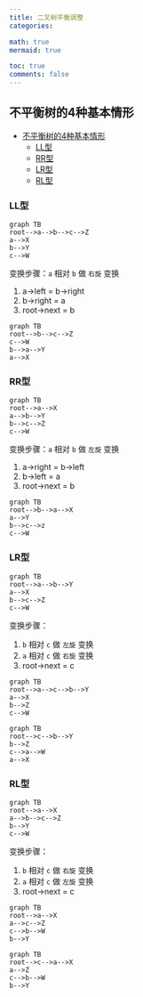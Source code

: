 ```yaml
---
title: 二叉树平衡调整
categories: 

math: true
mermaid: true

toc: true
comments: false
---
```



## 不平衡树的4种基本情形
- [不平衡树的4种基本情形](#不平衡树的4种基本情形)
  - [LL型](#ll型)
  - [RR型](#rr型)
  - [LR型](#lr型)
  - [RL型](#rl型)

### LL型

```mermaid
graph TB
root-->a-->b-->c-->Z
a-->X
b-->Y
c-->W
```

变换步骤：`a` 相对 `b` 做 `右旋` 变换

1. a->left = b->right
2. b->right = a
3. root->next = b

```mermaid 
graph TB
root-->b-->c-->Z
c-->W
b-->a-->Y
a-->X
```

### RR型

```mermaid
graph TB
root-->a-->X
a-->b-->Y
b-->c-->Z
c-->W
```

变换步骤：`a` 相对 `b` 做 `左旋` 变换

1. a->right = b->left
2. b->left = a
3. root->next = b

```mermaid
graph TB
root-->b-->a-->X
a-->Y
b-->c-->z
c-->W
```

### LR型

```mermaid
graph TB
root-->a-->b-->Y
a-->X
b-->c-->Z
c-->W
```

变换步骤：
1. `b` 相对 `c` 做 `左旋` 变换
2. `a` 相对 `c` 做 `右旋` 变换
3. root->next = c


```mermaid
graph TB
root-->a-->c-->b-->Y
a-->X
b-->Z
c-->W
```


```mermaid
graph TB
root-->c-->b-->Y
b-->Z
c-->a-->W
a-->X
```

### RL型

```mermaid
graph TB
root-->a-->X
a-->b-->c-->Z
b-->Y
c-->W
```

变换步骤：
1. `b` 相对 `c` 做 `右旋` 变换
2. `a` 相对 `c` 做 `左旋` 变换
3. root->next = c


```mermaid
graph TB
root-->a-->X
a-->c-->Z
c-->b-->W
b-->Y
```


```mermaid
graph TB
root-->c-->a-->X
a-->Z
c-->b-->W
b-->Y
```


